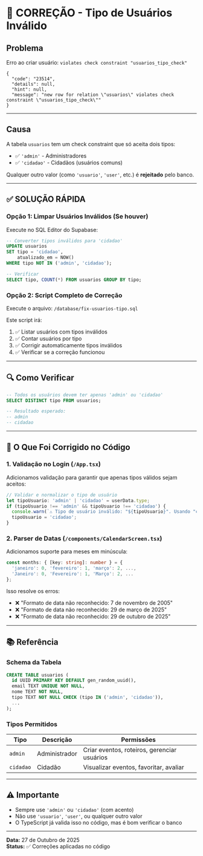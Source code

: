# 🚨 CORREÇÃO - Tipo de Usuários Inválido

## Problema
Erro ao criar usuário: `violates check constraint "usuarios_tipo_check"`

```
{
  "code": "23514",
  "details": null,
  "hint": null,
  "message": "new row for relation \"usuarios\" violates check constraint \"usuarios_tipo_check\""
}
```

---

## Causa
A tabela `usuarios` tem um check constraint que só aceita dois tipos:
- ✅ `'admin'` - Administradores
- ✅ `'cidadao'` - Cidadãos (usuários comuns)

Qualquer outro valor (como `'usuario'`, `'user'`, etc.) é **rejeitado** pelo banco.

---

## ✅ SOLUÇÃO RÁPIDA

### Opção 1: Limpar Usuários Inválidos (Se houver)

Execute no SQL Editor do Supabase:

```sql
-- Converter tipos inválidos para 'cidadao'
UPDATE usuarios
SET tipo = 'cidadao',
    atualizado_em = NOW()
WHERE tipo NOT IN ('admin', 'cidadao');

-- Verificar
SELECT tipo, COUNT(*) FROM usuarios GROUP BY tipo;
```

### Opção 2: Script Completo de Correção

Execute o arquivo: `/database/fix-usuarios-tipo.sql`

Este script irá:
1. ✅ Listar usuários com tipos inválidos
2. ✅ Contar usuários por tipo
3. ✅ Corrigir automaticamente tipos inválidos
4. ✅ Verificar se a correção funcionou

---

## 🔍 Como Verificar

```sql
-- Todos os usuários devem ter apenas 'admin' ou 'cidadao'
SELECT DISTINCT tipo FROM usuarios;

-- Resultado esperado:
-- admin
-- cidadao
```

---

## 🎯 O Que Foi Corrigido no Código

### 1. Validação no Login (`/App.tsx`)

Adicionamos validação para garantir que apenas tipos válidos sejam aceitos:

```typescript
// Validar e normalizar o tipo de usuário
let tipoUsuario: 'admin' | 'cidadao' = userData.type;
if (tipoUsuario !== 'admin' && tipoUsuario !== 'cidadao') {
  console.warn(`⚠️ Tipo de usuário inválido: "${tipoUsuario}". Usando "cidadao" como padrão.`);
  tipoUsuario = 'cidadao';
}
```

### 2. Parser de Datas (`/components/CalendarScreen.tsx`)

Adicionamos suporte para meses em minúscula:

```typescript
const months: { [key: string]: number } = {
  'janeiro': 0, 'fevereiro': 1, 'março': 2, ...,
  'Janeiro': 0, 'Fevereiro': 1, 'Março': 2, ...
};
```

Isso resolve os erros:
- ❌ "Formato de data não reconhecido: 7 de novembro de 2005"
- ❌ "Formato de data não reconhecido: 29 de março de 2025"
- ❌ "Formato de data não reconhecido: 29 de outubro de 2025"

---

## 📚 Referência

### Schema da Tabela

```sql
CREATE TABLE usuarios (
  id UUID PRIMARY KEY DEFAULT gen_random_uuid(),
  email TEXT UNIQUE NOT NULL,
  nome TEXT NOT NULL,
  tipo TEXT NOT NULL CHECK (tipo IN ('admin', 'cidadao')),
  ...
);
```

### Tipos Permitidos

| Tipo | Descrição | Permissões |
|------|-----------|------------|
| `admin` | Administrador | Criar eventos, roteiros, gerenciar usuários |
| `cidadao` | Cidadão | Visualizar eventos, favoritar, avaliar |

---

## ⚠️ Importante

- Sempre use `'admin'` ou `'cidadao'` (com acento)
- Não use `'usuario'`, `'user'`, ou qualquer outro valor
- O TypeScript já valida isso no código, mas é bom verificar o banco

---

**Data:** 27 de Outubro de 2025  
**Status:** ✅ Correções aplicadas no código
